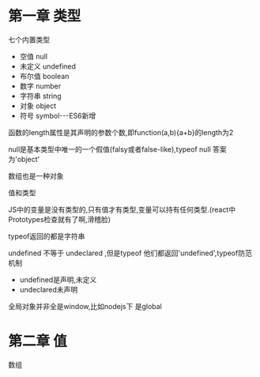 # 第一章 类型

七个内置类型

- 空值 null
- 未定义 undefined
- 布尔值 boolean
- 数字  number
- 字符串 string
- 对象 object
- 符号 symbol---ES6新增

函数的length属性是其声明的参数个数,即function(a,b){a+b}的length为2

null是基本类型中唯一的一个假值(falsy或者false-like),typeof null 答案为'object'

数组也是一种对象



值和类型

JS中的变量是没有类型的,只有值才有类型,变量可以持有任何类型.(react中Prototypes检查就有了啊,滑稽脸)

typeof返回的都是字符串

undefined  不等于   undeclared  ,但是typeof 他们都返回'undefined',typeof防范机制

- undefined是声明,未定义
- undeclared未声明



全局对象并非全是window,比如nodejs下 是global

# 第二章 值

数组



